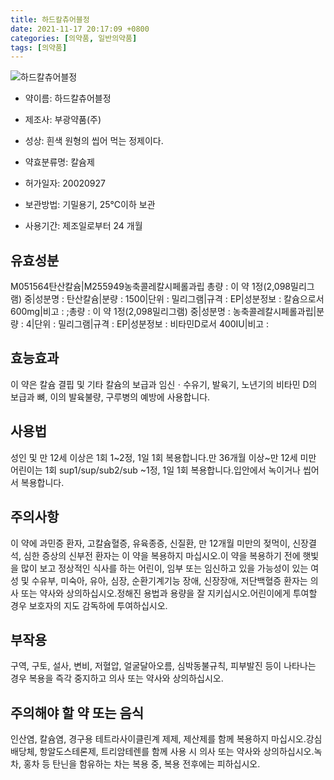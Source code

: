 ```yaml
---
title: 하드칼츄어블정
date: 2021-11-17 20:17:09 +0800
categories: [의약품, 일반의약품]
tags: [의약품]
---
```

![하드칼츄어블정](https://nedrug.mfds.go.kr/pbp/cmn/itemImageDownload/151369795248800028)

- 약이름: 하드칼츄어블정
- 제조사: 부광약품(주)
- 성상: 흰색 원형의 씹어 먹는 정제이다.

- 약효분류명: 칼슘제
- 허가일자: 20020927
- 보관방법: 기밀용기, 25℃이하 보관
- 사용기간: 제조일로부터 24 개월
## 유효성분
M051564탄산칼슘|M255949농축콜레칼시페롤과립
총량 : 이 약 1정(2,098밀리그램) 중|성분명 : 탄산칼슘|분량 : 1500|단위 : 밀리그램|규격 : EP|성분정보 : 칼슘으로서 600mg|비고 : ;총량 : 이 약 1정(2,098밀리그램) 중|성분명 : 농축콜레칼시페롤과립|분량 : 4|단위 : 밀리그램|규격 : EP|성분정보 : 비타민D로서 400IU|비고 :
## 효능효과
이 약은 칼슘 결핍 및 기타 칼슘의 보급과 임신ㆍ수유기, 발육기, 노년기의 비타민 D의 보급과 뼈, 이의 발육불량, 구루병의 예방에 사용합니다.
## 사용법
성인 및 만 12세 이상은 1회 1~2정, 1일 1회 복용합니다.만 36개월 이상~만 12세 미만 어린이는 1회 sup1/sup/sub2/sub ~1정, 1일 1회 복용합니다.입안에서 녹이거나 씹어서 복용합니다.
## 주의사항
이 약에 과민증 환자, 고칼슘혈증, 유육종증, 신질환, 만 12개월 미만의 젖먹이, 신장결석, 심한 증상의 신부전 환자는 이 약을 복용하지 마십시오.이 약을 복용하기 전에 햇빛을 많이 보고 정상적인 식사를 하는 어린이, 임부 또는 임신하고 있을 가능성이 있는 여성 및 수유부, 미숙아, 유아, 심장, 순환기계기능 장애, 신장장애, 저단백혈증 환자는 의사 또는 약사와 상의하십시오.정해진 용법과 용량을 잘 지키십시오.어린이에게 투여할 경우 보호자의 지도 감독하에 투여하십시오.
## 부작용
구역, 구토, 설사, 변비, 저혈압, 얼굴달아오름, 심박동불규칙, 피부발진 등이 나타나는 경우 복용을 즉각 중지하고 의사 또는 약사와 상의하십시오.
## 주의해야 할 약 또는 음식
인산염, 칼슘염, 경구용 테트라사이클린계 제제, 제산제를 함께 복용하지 마십시오.강심배당체, 항알도스테론제, 트리암테렌를 함께 사용 시 의사 또는 약사와 상의하십시오.녹차, 홍차 등 탄닌을 함유하는 차는 복용 중, 복용 전후에는 피하십시오.
